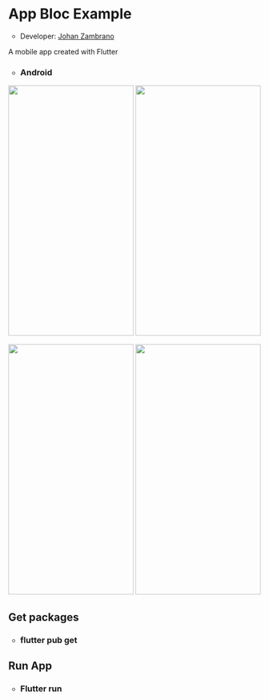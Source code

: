 <h1>App Bloc Example</h1>
<ul>
  <li type="circle">Developer: <a href="https://www.linkedin.com/in/johan-zambrano-b537501bb/">Johan Zambrano</a></li>
</ul>

A mobile app created with Flutter

<ul>
  <li type="circle"><h3>Android</h3></li>
</ul>

<p align="center">
<img src="https://user-images.githubusercontent.com/25967495/138181982-65fbc333-b6b8-4c32-8f21-f94a30244aac.jpg" width="250" height="500">
<img src="https://user-images.githubusercontent.com/25967495/138182002-325be9c9-9ad4-44fc-8ad8-43f56522bf28.jpg" width="250" height="500">
</p>

<p align="center">
<img src="https://user-images.githubusercontent.com/25967495/138181992-857fd640-2e75-4329-89da-8b9d924543eb.jpg" width="250" height="500">
<img src="https://user-images.githubusercontent.com/25967495/138181995-60d1f0bf-73ec-4caa-9069-1bb639c01ab1.jpg" width="250" height="500">
</p>

<h2>Get packages</h2>
<ul>
  <li type="circle"><h3>flutter pub get</h3></li>
</ul>

<h2>Run App</h2>
<ul>
  <li type="circle"><h3>Flutter run</h3></li>
</ul>
